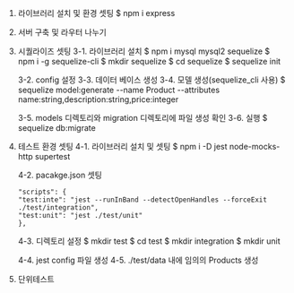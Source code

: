 1. 라이브러리 설치 및 환경 셋팅
   $ npm i express

2. 서버 구축 및 라우터 나누기

3. 시퀄라이즈 셋팅
   3-1. 라이브러리 설치
   $ npm i mysql mysql2 sequelize
   $ npm i -g sequelize-cli
   $ mkdir sequelize
   $ cd sequelize
   $ sequelize init

    3-2. config 설정
    3-3. 데이터 베이스 생성
    3-4. 모델 생성(sequelize_cli 사용)
    $ sequelize model:generate --name Product --attributes name:string,description:string,price:integer

    3-5. models 디렉토리와 migration 디렉토리에 파일 생성 확인
    3-6. 실행
    $ sequelize db:migrate

4. 테스트 환경 셋팅
   4-1. 라이브러리 설치 및 셋팅
   $ npm i -D jest node-mocks-http supertest

    4-2. pacakge.json 셋팅

    ```
    "scripts": {
    "test:inte": "jest --runInBand --detectOpenHandles --forceExit ./test/integration",
    "test:unit": "jest ./test/unit"
    },
    ```

    4-3. 디렉토리 설정
    $ mkdir test
    $ cd test
    $ mkdir integration
    $ mkdir unit

    4-4. jest config 파일 생성
    4-5. ./test/data 내에 임의의 Products 생성

5. 단위테스트
